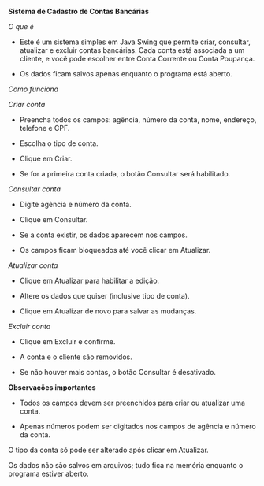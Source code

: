 **Sistema de Cadastro de Contas Bancárias**

*O que é*

- Este é um sistema simples em Java Swing que permite criar, consultar, atualizar e excluir contas bancárias. Cada conta está associada a um cliente, e você pode escolher entre Conta Corrente ou Conta Poupança.

- Os dados ficam salvos apenas enquanto o programa está aberto.

*Como funciona*


*Criar conta*

- Preencha todos os campos: agência, número da conta, nome, endereço, telefone e CPF.

- Escolha o tipo de conta.

- Clique em Criar.

- Se for a primeira conta criada, o botão Consultar será habilitado.

*Consultar conta*

- Digite agência e número da conta.

- Clique em Consultar.

- Se a conta existir, os dados aparecem nos campos.

- Os campos ficam bloqueados até você clicar em Atualizar.

*Atualizar conta*

- Clique em Atualizar para habilitar a edição.

- Altere os dados que quiser (inclusive tipo de conta).

- Clique em Atualizar de novo para salvar as mudanças.

*Excluir conta*

- Clique em Excluir e confirme.

- A conta e o cliente são removidos.

- Se não houver mais contas, o botão Consultar é desativado.

**Observações importantes**

- Todos os campos devem ser preenchidos para criar ou atualizar uma conta.

- Apenas números podem ser digitados nos campos de agência e número da conta.

O tipo da conta só pode ser alterado após clicar em Atualizar.

Os dados não são salvos em arquivos; tudo fica na memória enquanto o programa estiver aberto.
